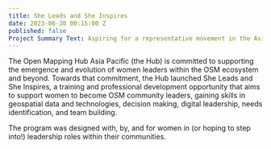```yaml
---
title: She Leads and She Inspires
date: 2023-06-30 00:15:00 Z
published: false
Project Summary Text: Aspiring for a representative movement in the Asia-Pacific region
---
```


The Open Mapping Hub Asia Pacific (the Hub) is committed to supporting the emergence and evolution of women leaders within the OSM ecosystem and beyond. Towards that commitment, the Hub launched She Leads and She Inspires, a training and professional development opportunity that aims to support women to become OSM community leaders, gaining skills in geospatial data and technologies, decision making, digital leadership, needs identification, and team building.

The program was designed with, by, and for women in (or hoping to step into!) leadership roles within their communities.
